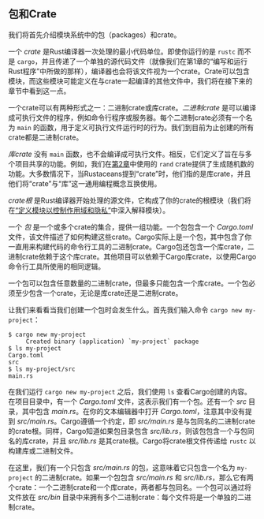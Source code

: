 ## 包和Crate

我们将首先介绍模块系统中的包（packages）和crate。

一个 _crate_ 是Rust编译器一次处理的最小代码单位。即使你运行的是 `rustc` 而不是 `cargo`，并且传递了一个单独的源代码文件（就像我们在第1章的“编写和运行Rust程序”中所做的那样），编译器也会将该文件视为一个crate。Crate可以包含模块，而这些模块可能定义在与crate一起编译的其他文件中，我们将在接下来的章节中看到这一点。

一个crate可以有两种形式之一：二进制crate或库crate。_二进制crate_ 是可以编译成可执行文件的程序，例如命令行程序或服务器。每个二进制crate必须有一个名为 `main` 的函数，用于定义可执行文件运行时的行为。我们到目前为止创建的所有crate都是二进制crate。

_库crate_ 没有 `main` 函数，也不会编译成可执行文件。相反，它们定义了旨在与多个项目共享的功能。例如，我们在[第2章][rand]<!-- ignore -->中使用的 `rand` crate提供了生成随机数的功能。大多数情况下，当Rustaceans提到“crate”时，他们指的是库crate，并且他们将“crate”与“库”这一通用编程概念互换使用。

_crate根_ 是Rust编译器开始处理的源文件，它构成了你的crate的根模块（我们将在[“定义模块以控制作用域和隐私”][modules]<!-- ignore -->中深入解释模块）。

一个 _包_ 是一个或多个crate的集合，提供一组功能。一个包包含一个 _Cargo.toml_ 文件，该文件描述了如何构建这些crate。Cargo实际上是一个包，其中包含了你一直用来构建代码的命令行工具的二进制crate。Cargo包还包含一个库crate，二进制crate依赖于这个库crate。其他项目可以依赖于Cargo库crate，以使用Cargo命令行工具所使用的相同逻辑。

一个包可以包含任意数量的二进制crate，但最多只能包含一个库crate。一个包必须至少包含一个crate，无论是库crate还是二进制crate。

让我们来看看当我们创建一个包时会发生什么。首先我们输入命令 `cargo new my-project`：

```console
$ cargo new my-project
     Created binary (application) `my-project` package
$ ls my-project
Cargo.toml
src
$ ls my-project/src
main.rs
```

在我们运行 `cargo new my-project` 之后，我们使用 `ls` 查看Cargo创建的内容。在项目目录中，有一个 _Cargo.toml_ 文件，这表示我们有一个包。还有一个 _src_ 目录，其中包含 _main.rs_。在你的文本编辑器中打开 _Cargo.toml_，注意其中没有提到 _src/main.rs_。Cargo遵循一个约定，即 _src/main.rs_ 是与包同名的二进制crate的crate根。同样，Cargo知道如果包目录包含 _src/lib.rs_，则该包包含一个与包同名的库crate，并且 _src/lib.rs_ 是其crate根。Cargo将crate根文件传递给 `rustc` 以构建库或二进制文件。

在这里，我们有一个只包含 _src/main.rs_ 的包，这意味着它只包含一个名为 `my-project` 的二进制crate。如果一个包包含 _src/main.rs_ 和 _src/lib.rs_，那么它有两个crate：一个二进制crate和一个库crate，两者都与包同名。一个包可以通过将文件放在 _src/bin_ 目录中来拥有多个二进制crate：每个文件将是一个单独的二进制crate。

[modules]: ch07-02-defining-modules-to-control-scope-and-privacy.html
[rand]: ch02-00-guessing-game-tutorial.html#generating-a-random-number